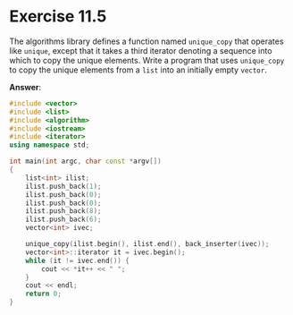 # Exercise 11.5

The algorithms library defines a function named `unique_copy` that operates like `unique`, except that it takes a third iterator denoting a sequence into which to copy the unique elements. Write a program that uses `unique_copy` to copy the unique elements from a `list` into an initially empty `vector`.

**Answer**:

```cpp
#include <vector>
#include <list>
#include <algorithm>
#include <iostream>
#include <iterator>
using namespace std;

int main(int argc, char const *argv[])
{
    list<int> ilist;
    ilist.push_back(1);
    ilist.push_back(0);
    ilist.push_back(0);
    ilist.push_back(8);
    ilist.push_back(6);
    vector<int> ivec;

    unique_copy(ilist.begin(), ilist.end(), back_inserter(ivec));
    vector<int>::iterator it = ivec.begin();
    while (it != ivec.end()) {
        cout << *it++ << " ";
    }
    cout << endl;
    return 0;
}
```